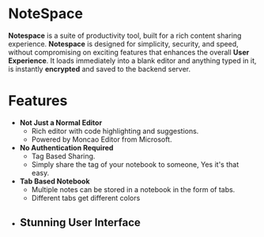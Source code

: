 # NoteSpace

**Notespace** is a suite of productivity tool, built for a rich content sharing experience. **Notespace** is designed for simplicity, security, and speed, without compromising on exciting features that enhances the overall **User Experience**. It loads immediately into a blank editor and anything typed in it, is instantly **encrypted** and saved to the backend server.

# Features
+ **Not Just a Normal Editor**
  - Rich editor with code highlighting and suggestions.
  - Powered by Moncao Editor from Microsoft.
+ **No Authentication Required**
  - Tag Based Sharing.
  - Simply share the tag of your notebook to someone, Yes it's that easy.
+ **Tab Based Notebook**
  - Multiple notes can be stored in a notebook in the form of tabs.
  - Different tabs get different colors 
+ **Stunning User Interface**
  - 
